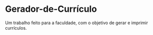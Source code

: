 # Gerador-de-Currículo
Um trabalho feito para a faculdade, com o objetivo de gerar e imprimir currículos.
